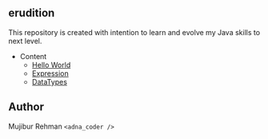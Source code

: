 erudition
--

This repository is created with intention to learn and evolve my Java skills to next level.

- Content    
    - [Hello World](https://github.com/mujib2953/erudition/tree/master/src/com/learning/Days001)
    - [Expression](https://github.com/mujib2953/erudition/tree/master/src/com/learning/Days002)
    - [DataTypes](https://github.com/mujib2953/erudition/tree/master/src/com/learning/Days003)
    
    
Author
-
Mujibur Rehman `<adna_coder />` 
